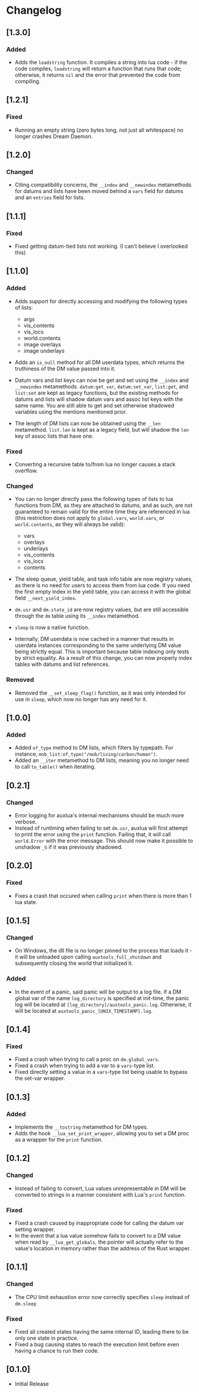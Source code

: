 # Changelog

## [1.3.0]

### Added

- Adds the `loadstring` function. It compiles a string into lua code - if the code compiles, `loadstring` will return a function that runs that code; otherwise, it returns `nil` and the error that prevented the code from compiling.

## [1.2.1]

### Fixed

- Running an empty string (zero bytes long, not just all whitespace) no longer crashes Dream Daemon.

## [1.2.0]

### Changed

- Citing compatibility concerns, the `__index` and `__newindex` metamethods for datums and lists have been moved behind a `vars` field for datums and an `entries` field for lists.

## [1.1.1]

### Fixed

- Fixed getting datum-tied lists not working. (I can't believe I overlooked this)

## [1.1.0]

### Added

- Adds support for directly accessing and modifying the following types of lists:

  - args
  - vis_contents
  - vis_locs
  - world.contents
  - image overlays
  - image underlays

- Adds an `is_null` method for all DM userdata types, which returns the truthiness of the DM value passed into it.

- Datum vars and list keys can now be get and set using the `__index` and `__newindex` metamethods. `datum:get_var`, `datum:set_var`, `list:get`, and `list:set` are kept as legacy functions, but the existing methods for datums and lists will shadow datum vars and assoc list keys with the same name. You are still able to get and set otherwise shadowed variables using the mentions mentioned prior.
- The length of DM lists can now be obtained using the `__len` metamethod. `list.len` is kept as a legacy field, but will shadow the `len` key of assoc lists that have one.

### Fixed

- Converting a recursive table to/from lua no longer causes a stack overflow.

### Changed

- You can no longer directly pass the following types of lists to lua functions from DM, as they are attached to datums, and as such, are not guaranteed to remain valid for the entire time they are referenced in lua (this restriction does not apply to `global.vars`, `world.vars`, or `world.contents`, as they will always be valid):

  - vars
  - overlays
  - underlays
  - vis_contents
  - vis_locs
  - contents

- The sleep queue, yield table, and task info table are now registry values, as there is no need for users to access them from lua code. If you need the first empty index in the yield table, you can access it with the global field `__next_yield_index`.
- `dm.usr` and `dm.state_id` are now registry values, but are still accessible through the `dm` table using its `__index` metamethod.
- `sleep` is now a native function.
- Internally, DM userdata is now cached in a manner that results in userdata instances corresponding to the same underlying DM value being strictly equal. This is important because table indexing only tests by strict equality. As a result of this change, you can now properly index tables with datums and list references.

### Removed

- Removed the `__set_sleep_flag()` function, as it was only intended for use in `sleep`, which now no longer has any need for it.

## [1.0.0]

### Added

- Added `of_type` method to DM lists, which filters by typepath. For instance, `mob_list:of_type("/mob/living/carbon/human")`.
- Added an `__iter` metamethod to DM lists, meaning you no longer need to call `to_table()` when iterating.

## [0.2.1]

### Changed

- Error logging for auxlua's internal mechanisms should be much more verbose.
- Instead of runtiming when failing to set `dm.usr`, auxlua will first attempt to print the error using the `print` function. Failing that, it will call `world.Error` with the error message. This should now make it possible to unshadow `_G` if it was previously shadowed.

## [0.2.0]

### Fixed

- Fixes a crash that occured when calling `print` when there is more than 1 lua state.

## [0.1.5]

### Changed

- On Windows, the dll file is no longer pinned to the process that loads it - it will be unloaded upon calling `auxtools_full_shutdown` and subsequently closing the world that initialized it.

### Added

- In the event of a panic, said panic will be output to a log file. If a DM global var of the name `log_directory` is specified at init-time, the panic log will be located at `[log_directory]/auxtools_panic.log`. Otherwise, it will be located at `auxtools_panic_[UNIX_TIMESTAMP].log`.

## [0.1.4]

### Fixed

- Fixed a crash when trying to call a proc on `dm.global_vars`.
- Fixed a crash when trying to add a var to a `vars`-type list.
- Fixed directly setting a value in a `vars`-type list being usable to bypass the set-var wrapper.

## [0.1.3]

### Added

- Implements the `__tostring` metamethod for DM types.
- Adds the hook `__lua_set_print_wrapper`, allowing you to set a DM proc as a wrapper for the `print` function.

## [0.1.2]

### Changed

- Instead of failing to convert, Lua values unrepresentable in DM will be converted to strings in a manner consistent with Lua's `print` function.

### Fixed

- Fixed a crash caused by inappropriate code for calling the datum var setting wrapper.
- In the event that a lua value somehow fails to convert to a DM value when read by `__lua_get_globals`, the pointer will actually refer to the value's location in memory rather than the address of the Rust wrapper.

## [0.1.1]

### Changed

- The CPU limit exhaustion error now correctly specifies `sleep` instead of `dm.sleep`

### Fixed

- Fixed all created states having the same internal ID, leading there to be only one state in practice.
- Fixed a bug causing states to reach the execution limit before even having a chance to run their code.

## [0.1.0]

- Initial Release
